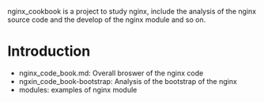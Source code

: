 nginx_cookbook is a project to study nginx, include the analysis of the nginx source code and the develop of the nginx module and so on.


Introduction
==============

* nginx_code_book.md: Overall broswer of the nginx code
* ngxin_code_book-bootstrap: Analysis of the bootstrap of the nginx
* modules: examples of nginx module
